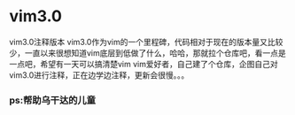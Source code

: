 # vim3.0
vim3.0注释版本
vim3.0作为vim的一个里程碑，代码相对于现在的版本量又比较少，一直以来很想知道vim底层到低做了什么，哈哈，那就拉个仓库吧，看一点是一点吧，希望有一天可以搞清楚vim
vim爱好者，自己建了个仓库，企图自己对vim3.0进行注释，正在边学边注释，更新会很慢。。。
### ps:帮助乌干达的儿童
